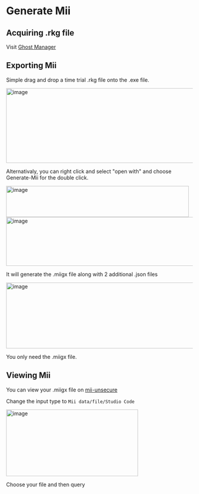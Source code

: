# Generate Mii

## Acquiring .rkg file
Visit [Ghost Manager](https://www.tt-rec.com/howto/?page=ghostmanager)

## Exporting Mii
Simple drag and drop a time trial .rkg file onto the .exe file.

<img width="623" height="202" alt="image" src="https://github.com/user-attachments/assets/9e6278eb-2b92-4203-969b-fa2f7eb83802" />

Alternativaly, you can right click and select "open with" and choose Generate-Mii for the double click.

<img width="493" height="84" alt="image" src="https://github.com/user-attachments/assets/8c3083f7-60ef-4d56-89f2-e8afbad2aca9" />

<img width="634" height="132" alt="image" src="https://github.com/user-attachments/assets/6378e676-15d6-4bc2-aa53-2b63a8c083ef" />

It will generate the .miigx file along with 2 additional .json files

<img width="627" height="178" alt="image" src="https://github.com/user-attachments/assets/de0a7056-aef2-4ad6-98b9-cbc1ce750bee" />

You only need the .miigx file.

## Viewing Mii
You can view your .miigx file on [mii-unsecure](https://mii-unsecure.ariankordi.net/)

Change the input type to `Mii data/file/Studio Code`

<img width="356" height="180" alt="image" src="https://github.com/user-attachments/assets/94157857-4264-43b5-99f1-8a0c35667f52" />

Choose your file and then query
